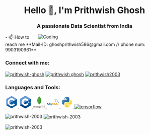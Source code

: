 <h1 align="center">Hello 👋, I'm Prithwish Ghosh</h1>
<h3 align="center">A passionate Data Scientist from India</h3>
<img align="right" alt="Coding" width="400" src="https://media.giphy.com/media/lbcLMX9B6sTsGjUmS3/giphy.gif">
- 📫 How to reach me **Mail-ID: ghoshprithwish586@gmail.com // phone num: 9903190961**

<h3 align="left">Connect with me:</h3>
<p align="left">
<a href="https://linkedin.com/in/prithwish-ghosh" target="blank"><img align="center" src="https://raw.githubusercontent.com/rahuldkjain/github-profile-readme-generator/master/src/images/icons/Social/linked-in-alt.svg" alt="prithwish-ghosh" height="30" width="40" /></a>
<a href="https://www.youtube.com/c/prithwish ghosh" target="blank"><img align="center" src="https://raw.githubusercontent.com/rahuldkjain/github-profile-readme-generator/master/src/images/icons/Social/youtube.svg" alt="prithwish ghosh" height="30" width="40" /></a>
<a href="https://www.leetcode.com/prithwish2003" target="blank"><img align="center" src="https://raw.githubusercontent.com/rahuldkjain/github-profile-readme-generator/master/src/images/icons/Social/leet-code.svg" alt="prithwish2003" height="30" width="40" /></a>
</p>

<h3 align="left">Languages and Tools:</h3>
<p align="left"> <a href="https://www.cprogramming.com/" target="_blank" rel="noreferrer"> <img src="https://raw.githubusercontent.com/devicons/devicon/master/icons/c/c-original.svg" alt="c" width="40" height="40"/> </a> <a href="https://www.w3schools.com/cpp/" target="_blank" rel="noreferrer"> <img src="https://raw.githubusercontent.com/devicons/devicon/master/icons/cplusplus/cplusplus-original.svg" alt="cplusplus" width="40" height="40"/> </a> <a href="https://www.mongodb.com/" target="_blank" rel="noreferrer"> <img src="https://raw.githubusercontent.com/devicons/devicon/master/icons/mongodb/mongodb-original-wordmark.svg" alt="mongodb" width="40" height="40"/> </a> <a href="https://www.mysql.com/" target="_blank" rel="noreferrer"> <img src="https://raw.githubusercontent.com/devicons/devicon/master/icons/mysql/mysql-original-wordmark.svg" alt="mysql" width="40" height="40"/> </a> <a href="https://www.python.org" target="_blank" rel="noreferrer"> <img src="https://raw.githubusercontent.com/devicons/devicon/master/icons/python/python-original.svg" alt="python" width="40" height="40"/> </a> <a href="https://www.tensorflow.org" target="_blank" rel="noreferrer"> <img src="https://www.vectorlogo.zone/logos/tensorflow/tensorflow-icon.svg" alt="tensorflow" width="40" height="40"/> </a> </p>

<p><img align="left" src="https://github-readme-stats.vercel.app/api/top-langs?username=prithwish-2003&show_icons=true&locale=en&layout=compact" alt="prithwish-2003" /></p>

<p>&nbsp;<img align="center" src="https://github-readme-stats.vercel.app/api?username=prithwish-2003&show_icons=true&locale=en" alt="prithwish-2003" /></p>

<p><img align="center" src="https://github-readme-streak-stats.herokuapp.com/?user=prithwish-2003&" alt="prithwish-2003" /></p>

